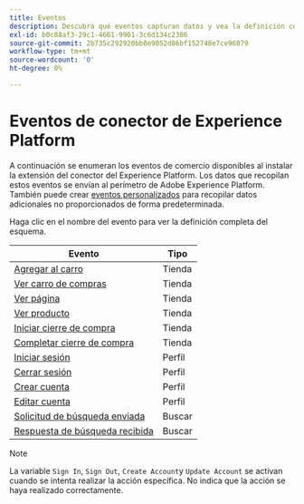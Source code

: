 ```yaml
---
title: Eventos
description: Descubra qué eventos capturan datos y vea la definición completa del esquema.
exl-id: b0c88af3-29c1-4661-9901-3c6d134c2386
source-git-commit: 2b735c292920bb0e9052d86bf152748e7ce96079
workflow-type: tm+mt
source-wordcount: '0'
ht-degree: 0%

---
```


# Eventos de conector de Experience Platform

A continuación se enumeran los eventos de comercio disponibles al instalar la extensión del conector del Experience Platform. Los datos que recopilan estos eventos se envían al perímetro de Adobe Experience Platform. También puede crear [eventos personalizados](custom-events.md) para recopilar datos adicionales no proporcionados de forma predeterminada.

Haga clic en el nombre del evento para ver la definición completa del esquema.

| Evento | Tipo |
|---|---|
| [Agregar al carro](https://github.com/adobe/magento-storefront-event-collector/blob/main/src/handlers/product/addToCartAEP.ts) | Tienda |
| [Ver carro de compras](https://github.com/adobe/magento-storefront-event-collector/blob/main/src/handlers/shoppingCart/viewAEP.ts) | Tienda |
| [Ver página](https://github.com/adobe/magento-storefront-event-collector/blob/main/src/handlers/page/viewAEP.ts) | Tienda |
| [Ver producto](https://github.com/adobe/magento-storefront-event-collector/blob/main/src/handlers/product/viewAEP.ts) | Tienda |
| [Iniciar cierre de compra](https://github.com/adobe/magento-storefront-event-collector/blob/main/src/handlers/shoppingCart/initiateCheckoutAEP.ts) | Tienda |
| [Completar cierre de compra](https://github.com/adobe/magento-storefront-event-collector/blob/main/src/handlers/checkout/placeOrderAEP.ts) | Tienda |
| [Iniciar sesión](https://github.com/adobe/magento-storefront-event-collector/blob/main/src/handlers/account/signInAEP.ts) | Perfil |
| [Cerrar sesión](https://github.com/adobe/magento-storefront-event-collector/blob/main/src/handlers/account/signOutAEP.ts) | Perfil |
| [Crear cuenta](https://github.com/adobe/magento-storefront-event-collector/blob/main/src/handlers/account/createAccountAEP.ts) | Perfil |
| [Editar cuenta](https://github.com/adobe/magento-storefront-event-collector/blob/main/src/handlers/account/editAccountAEP.ts) | Perfil |
| [Solicitud de búsqueda enviada](https://github.com/adobe/magento-storefront-event-collector/blob/main/src/handlers/search/searchRequestSentAEP.ts) | Buscar |
| [Respuesta de búsqueda recibida](https://github.com/adobe/magento-storefront-event-collector/blob/main/src/handlers/search/searchResponseReceivedAEP.ts) | Buscar |

>[!NOTE]
>
> La variable `Sign In`, `Sign Out`, `Create Account`y `Update Account` se activan cuando se intenta realizar la acción específica. No indica que la acción se haya realizado correctamente.
